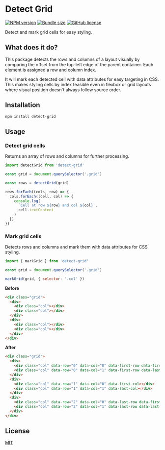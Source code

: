 # Detect Grid

[![NPM version](https://img.shields.io/npm/v/detect-grid)](https://www.npmjs.com/package/detect-grid)
[![Bundle size](https://img.shields.io/bundlephobia/minzip/detect-grid?label=size)](https://bundlephobia.com/result?p=detect-grid)
[![GitHub license](https://img.shields.io/github/license/daun/detect-grid)](./LICENSE)

Detect and mark grid cells for easy styling.

## What does it do?

This package detects the rows and columns of a layout visually by comparing the
offset from the top-left edge of the parent container. Each element is assigned
a row and column index.

It will mark each detected cell with data attributes for easy targeting in CSS.
This makes styling cells by index feasible even in flexbox or grid layouts where
visual position doesn't always follow source order.

## Installation

```bash
npm install detect-grid
```

## Usage

### Detect grid cells

Returns an array of rows and columns for further processing.

```js
import detectGrid from 'detect-grid'

const grid = document.querySelector('.grid')

const rows = detectGrid(grid)

rows.forEach((cols, row) => {
  cols.forEach((cell, col) => {
    console.log(
      `Cell at row ${row} and col ${col}`,
      cell.textContent
    )
  })
})
```

### Mark grid cells

Detects rows and columns and mark them with data attributes for CSS styling.

```js
import { markGrid } from 'detect-grid'

const grid = document.querySelector('.grid')

markGrid(grid, { selector: '.col' })
```

**Before**

```html
<div class="grid">
  <div>
    <div class="col"></div>
    <div class="col"></div>
  </div>
  <div>
    <div class="col"></div>
    <div class="col"></div>
  </div>
</div>
```

**After**

```html
<div class="grid">
  <div>
    <div class="col" data-row="0" data-col="0" data-first-row data-first-col></div>
    <div class="col" data-row="0" data-col="1" data-first-row data-last-col></div>
  </div>
  <div>
    <div class="col" data-row="1" data-col="0" data-first-col></div>
    <div class="col" data-row="1" data-col="1" data-last-col></div>
  </div>
  <div>
    <div class="col" data-row="2" data-col="0" data-last-row data-first-col></div>
    <div class="col" data-row="2" data-col="1" data-last-row data-last-col></div>
  </div>
</div>
```

## License

[MIT](https://opensource.org/licenses/MIT)
